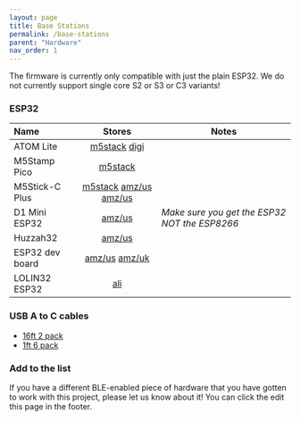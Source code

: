 ```yaml
---
layout: page
title: Base Stations
permalink: /base-stations
parent: "Hardware"
nav_order: 1
---
```


The firmware is currently only compatible with just the plain ESP32. We do not currently support single core S2 or S3 or C3 variants!

### ESP32

| Name           | Stores         | Notes |
|:---------------|:--------------:|-------|      
| ATOM Lite      | [m5stack](https://shop.m5stack.com/collections/m5-controllers/products/atom-lite-esp32-development-kit) [digi](https://www.digikey.com/en/products/detail/m5stack-technology-co-ltd/C008/12088545)
| M5Stamp Pico   | [m5stack](https://shop.m5stack.com/collections/m5-controllers/products/m5stamp-pico-diy-kit)
| M5Stick-C Plus | [m5stack](https://shop.m5stack.com/collections/m5-controllers/products/m5stickc-plus-esp32-pico-mini-iot-development-kit) [amz/us](https://amzn.to/3kQadi0) [amz/us](https://amzn.to/39CrQAm)
| D1 Mini ESP32  | [amz/us](https://amzn.to/3tlkK8D) | *Make sure you get the ESP32 NOT the ESP8266* |
| Huzzah32       | [amz/us](https://amzn.to/3n5M1uQ)
| ESP32 dev board| [amz/us](https://amzn.to/3xCAw1F) [amz/uk](https://amzn.to/3QyiBlp)
| LOLIN32 ESP32  | [ali](https://www.aliexpress.com/item/2251832622236364.html)

### USB A to C cables

* [16ft 2 pack](https://amzn.to/3zzTTXW)
* [1ft 6 pack](https://amzn.to/3kyD8Is)

### Add to the list

If you have a different BLE-enabled piece of hardware that you have gotten to work with this project, please let us know about it! You can click the edit this page in the footer.
